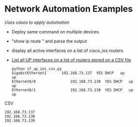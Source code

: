 # Network Automation Examples

*Uses cases to apply automation*

- Deploy same command on multiple devices
- "show ip route " and parse the output
- display all active interfaces on a list of cisco_ios routers
- [List all UP interfaces on a list of routers stored on a CSV file](https://github.com/markillob/NetworkAutomation/blob/master/snippets/if_up_ios_csv.py)
  
  ```
  python if_up_ios_csv.py
  GigabitEthernet1       192.168.73.137  YES DHCP   up                    up
  Ethernet0/0                192.168.73.138  YES DHCP   up                    up
  Ethernet0/1                192.168.73.139  YES DHCP   up                    up
  ```
CSV
 ```
192.168.73.137
192.168.73.138
192.168.73.139
 ```
  
